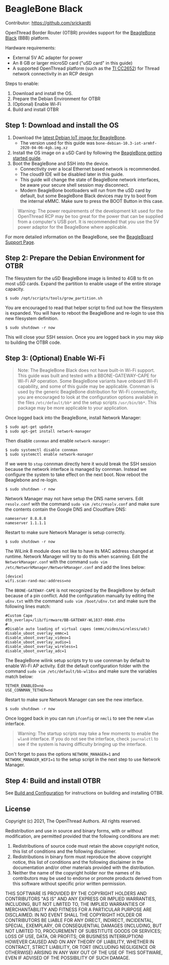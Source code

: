 # BeagleBone Black

Contributor: https://github.com/srickardti

OpenThread Border Router (OTBR) provides support for the [BeagleBone
Black](http://www.ti.com/tool/BEAGLEBK) (BBB) platform.

Hardware requirements:

*  External 5V AC adapter for power
*  An 8 GB or larger microSD card ("uSD card" in this guide)
*  A supported OpenThread platform (such as the [TI
   CC2652](https://openthread.io/vendors/texas-instruments#cc2652)) for Thread
   network connectivity in an RCP design

Steps to enable:

1. Download and install the OS.
1. Prepare the Debian Environment for OTBR
1. (Optional) Enable Wi-Fi
1. Build and install OTBR

## Step 1: Download and install the OS

1. Download the [latest Debian IoT image for
   BeagleBone](https://beagleboard.org/latest-images).
   *  The version used for this guide was
      `bone-debian-10.3-iot-armhf-2020-04-06-4gb.img.xz`
1. Install the OS image on a uSD Card by following the [BeagleBone getting
   started guide](https://beagleboard.org/getting-started).
1. Boot the BeagleBone and SSH into the device.
   *  Connectivity over a local Ethernet based network is recommended.
   *  The cloud9 IDE will be disabled later in this guide.
   *  This guide will change the state of BeagleBone network interfaces, be
      aware your secure shell session may disconnect.
   *  Modern BeagleBone bootloaders will run from the uSD card by default, but
      some BeagleBone Black devices may try to boot from the internal eMMC.
      Make sure to press the BOOT Button in this case.

> Warning: The power requirements of the development kit used for the
OpenThread RCP may be too great for the power that can be supplied from a
computer's USB port. It is recommended that you use the 5V power adaptor for
the BeagleBone where applicable.

For more detailed information on the BeagleBone, see the [BeagleBoard Support
Page](https://beagleboard.org/support).

## Step 2: Prepare the Debian Environment for OTBR

The filesystem for the uSD BeagleBone image is limited to 4GB to fit on most
uSD cards. Expand the partition to enable usage of the entire storage capacity.

```
$ sudo /opt/scripts/tools/grow_partition.sh
```

You are encouraged to read that helper script to find out how the filesystem is
expanded. You will have to reboot the BeagleBone and re-login to use this new
filesystem definition.

```
$ sudo shutdown -r now
```

This will close your SSH session. Once you are logged back in you may skip to
building the OTBR code.

## Step 3: (Optional) Enable Wi-Fi

> Note: The BeagleBone Black does not have built-in Wi-Fi support. This guide
was built and tested with a BBONE-GATEWAY-CAPE for Wi-Fi AP operation. Some
BeagleBone variants have onboard Wi-Fi capability, and some of this guide may
be applicable. Connman is used by the generic BeagleBone distribution for Wi-Fi
connectivity, you are encouraged to look at the configuration options available
in the files `/etc/default/bb*` and the setup scripts `/usr/bin/bb*`. This
package may be more applicable to your application.

Once logged back into the BeagleBone, install Network Manager:

```
$ sudo apt-get update
$ sudo apt-get install network-manager
```

Then disable `connman` and enable `network-manager`:

```
$ sudo systemctl disable connman
$ sudo systemctl enable network-manager
```

If we were to `stop` connman directly here it would break the SSH session
because the network interface is managed by connman. Instead we configure the
system to take effect on the next boot. Now reboot the Beaglebone and re-login.

```
$ sudo shutdown -r now
```

Network Manager may not have setup the DNS name servers. Edit `resolv.conf`
with the command `sudo vim /etc/resolv.conf` and make sure the contents contain
the Google DNS and Cloudflare DNS:

```
nameserver 8.8.8.8
nameserver 1.1.1.1
```

Restart to make sure Network Manager is setup correctly.

```
$ sudo shutdown -r now
```

The WiLink 8 module does not like to have its MAC address changed at runtime.
Network Manager will try to do this when scanning. Edit the
`NetworkManager.conf` with the command `sudo vim
/etc/NetworkManager/NetworkManager.conf` and add the lines below:

```
[device]
wifi.scan-rand-mac-address=no
```

The `BBONE-GATEWAY-CAPE` is not recognized by the BeagleBone by default because
of a pin conflict. Add the configuration manually by editing the `uEnv.txt`
with the command `sudo vim /boot/uEnv.txt` and make sure the following lines
match:

```
#Custom Cape
dtb_overlay=/lib/firmware/BB-GATEWAY-WL1837-00A0.dtbo
#
#Disable auto loading of virtual capes (emmc/video/wireless/adc)
disable_uboot_overlay_emmc=1
disable_uboot_overlay_video=1
disable_uboot_overlay_audio=1
disable_uboot_overlay_wireless=1
disable_uboot_overlay_adc=1
```

The BeagleBone wilink setup scripts try to use connman by default to enable
Wi-Fi AP activity. Edit the default configuration folder with the command `sudo
vim /etc/default/bb-wl18xx` and make sure the variables match below:

```
TETHER_ENABLED=no
USE_CONNMAN_TETHER=no
```

Restart to make sure Network Manager can see the new interface.

```
$ sudo shutdown -r now
```

Once logged back in you can run `ifconfig` or `nmcli` to see the new `wlan`
interface.

> Warning: The startup scripts may take a few moments to enable the `wlan0`
interface. If you do not see the interface, check `journalctl` to see if the
system is having difficulty bringing up the interface.

Don't forget to pass the options `NETWORK_MANAGER=1` and
`NETWORK_MANAGER_WIFI=1` to the setup script in the next step to use Network
Manager.

## Step 4: Build and install OTBR

See [Build and Configuration](build.md)
for instructions on building and installing OTBR. 

## License

Copyright (c) 2021, The OpenThread Authors.
All rights reserved.

Redistribution and use in source and binary forms, with or without
modification, are permitted provided that the following conditions are met:
1. Redistributions of source code must retain the above copyright
   notice, this list of conditions and the following disclaimer.
2. Redistributions in binary form must reproduce the above copyright
   notice, this list of conditions and the following disclaimer in the
   documentation and/or other materials provided with the distribution.
3. Neither the name of the copyright holder nor the
   names of its contributors may be used to endorse or promote products
   derived from this software without specific prior written permission.

THIS SOFTWARE IS PROVIDED BY THE COPYRIGHT HOLDERS AND CONTRIBUTORS "AS IS"
AND ANY EXPRESS OR IMPLIED WARRANTIES, INCLUDING, BUT NOT LIMITED TO, THE
IMPLIED WARRANTIES OF MERCHANTABILITY AND FITNESS FOR A PARTICULAR PURPOSE
ARE DISCLAIMED. IN NO EVENT SHALL THE COPYRIGHT HOLDER OR CONTRIBUTORS BE
LIABLE FOR ANY DIRECT, INDIRECT, INCIDENTAL, SPECIAL, EXEMPLARY, OR
CONSEQUENTIAL DAMAGES (INCLUDING, BUT NOT LIMITED TO, PROCUREMENT OF
SUBSTITUTE GOODS OR SERVICES; LOSS OF USE, DATA, OR PROFITS; OR BUSINESS
INTERRUPTION) HOWEVER CAUSED AND ON ANY THEORY OF LIABILITY, WHETHER IN
CONTRACT, STRICT LIABILITY, OR TORT (INCLUDING NEGLIGENCE OR OTHERWISE)
ARISING IN ANY WAY OUT OF THE USE OF THIS SOFTWARE, EVEN IF ADVISED OF THE
POSSIBILITY OF SUCH DAMAGE.
